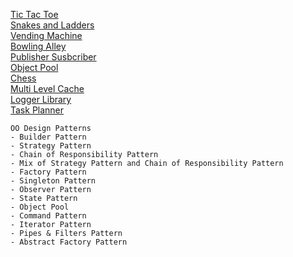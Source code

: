 [Tic Tac Toe](https://github.com/shubham-v/object-oriented-design/tree/master/src/main/java/tictactoe)                                                       
[Snakes and Ladders](https://github.com/shubham-v/object-oriented-design/tree/master/src/main/java/snakesladders)                                         
[Vending Machine](https://github.com/shubham-v/object-oriented-design/tree/master/src/main/java/vendingmachine)                                            
[Bowling Alley](https://github.com/shubham-v/object-oriented-design/tree/master/src/main/java/bowlingalley)                                                 
[Publisher Susbcriber](https://github.com/shubham-v/object-oriented-design/tree/master/src/main/java/publishersubscriber)  
[Object Pool](https://github.com/shubham-v/object-oriented-design/tree/master/src/main/java/objectpool)                                                             
[Chess](https://github.com/shubham-v/object-oriented-design/tree/master/src/main/java/chess)                                                                         
[Multi Level Cache](https://github.com/shubham-v/object-oriented-design/tree/master/src/main/java/multilevelcache)                                                   
[Logger Library](https://github.com/shubham-v/object-oriented-design/tree/master/src/main/java/loggerlibrary)                                                       
[Task Planner](https://github.com/shubham-v/object-oriented-design/tree/master/src/main/java/taskplanner)

    OO Design Patterns
    - Builder Pattern
    - Strategy Pattern
    - Chain of Responsibility Pattern
    - Mix of Strategy Pattern and Chain of Responsibility Pattern
    - Factory Pattern
    - Singleton Pattern
    - Observer Pattern
    - State Pattern
    - Object Pool                                                         
    - Command Pattern
    - Iterator Pattern
    - Pipes & Filters Pattern
    - Abstract Factory Pattern
